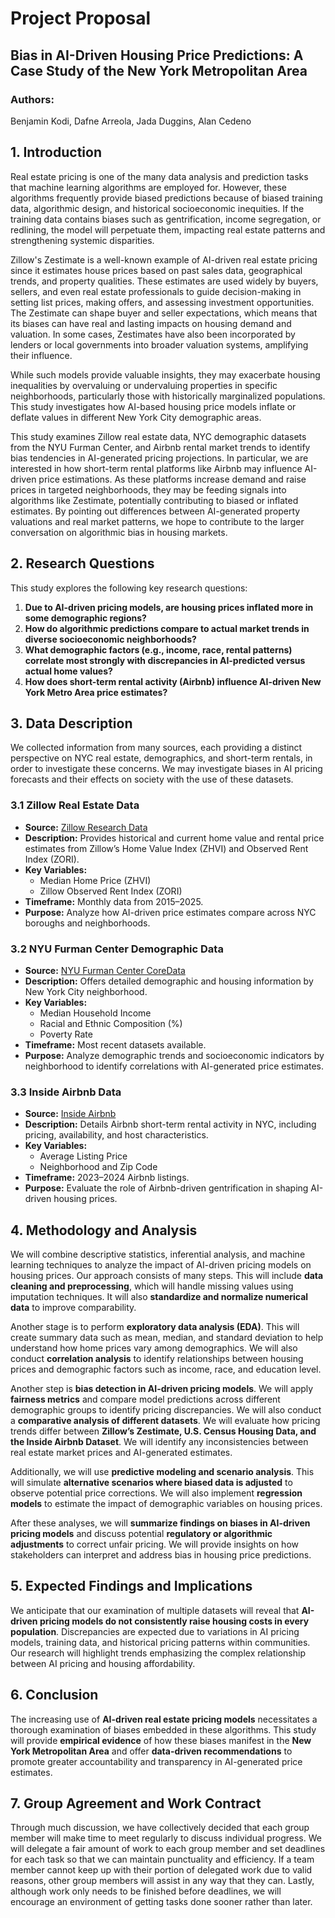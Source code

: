 # **Project Proposal**

## **Bias in AI-Driven Housing Price Predictions: A Case Study of the New York Metropolitan Area**

### **Authors:**  
Benjamin Kodi, Dafne Arreola, Jada Duggins, Alan Cedeno  

## **1. Introduction**
Real estate pricing is one of the many data analysis and prediction tasks that machine learning algorithms are employed for. However, these algorithms frequently provide biased predictions because of biased training data, algorithmic design, and historical socioeconomic inequities. If the training data contains biases such as gentrification, income segregation, or redlining, the model will perpetuate them, impacting real estate patterns and strengthening systemic disparities.

Zillow's Zestimate is a well-known example of AI-driven real estate pricing since it estimates house prices based on past sales data, geographical trends, and property qualities. These estimates are used widely by buyers, sellers, and even real estate professionals to guide decision-making in setting list prices, making offers, and assessing investment opportunities. The Zestimate can shape buyer and seller expectations, which means that its biases can have real and lasting impacts on housing demand and valuation. In some cases, Zestimates have also been incorporated by lenders or local governments into broader valuation systems, amplifying their influence.

While such models provide valuable insights, they may exacerbate housing inequalities by overvaluing or undervaluing properties in specific neighborhoods, particularly those with historically marginalized populations. This study investigates how AI-based housing price models inflate or deflate values in different New York City demographic areas.

This study examines Zillow real estate data, NYC demographic datasets from the NYU Furman Center, and Airbnb rental market trends to identify bias tendencies in AI-generated pricing projections. In particular, we are interested in how short-term rental platforms like Airbnb may influence AI-driven price estimations. As these platforms increase demand and raise prices in targeted neighborhoods, they may be feeding signals into algorithms like Zestimate, potentially contributing to biased or inflated estimates. By pointing out differences between AI-generated property valuations and real market patterns, we hope to contribute to the larger conversation on algorithmic bias in housing markets.

## **2. Research Questions**
This study explores the following key research questions:

1. **Due to AI-driven pricing models, are housing prices inflated more in some demographic regions?**
2. **How do algorithmic predictions compare to actual market trends in diverse socioeconomic neighborhoods?**
3. **What demographic factors (e.g., income, race, rental patterns) correlate most strongly with discrepancies in AI-predicted versus actual home values?**
4. **How does short-term rental activity (Airbnb) influence AI-driven New York Metro Area price estimates?**

## **3. Data Description**
We collected information from many sources, each providing a distinct perspective on NYC real estate, demographics, and short-term rentals, in order to investigate these concerns. We may investigate biases in AI pricing forecasts and their effects on society with the use of these datasets.  

### **3.1 Zillow Real Estate Data**
- **Source:** [Zillow Research Data](https://www.zillow.com/research/data/)
- **Description:** Provides historical and current home value and rental price estimates from Zillow’s Home Value Index (ZHVI) and Observed Rent Index (ZORI).
- **Key Variables:**
  - Median Home Price (ZHVI)
  - Zillow Observed Rent Index (ZORI)
- **Timeframe:** Monthly data from 2015–2025.
- **Purpose:** Analyze how AI-driven price estimates compare across NYC boroughs and neighborhoods.

### **3.2 NYU Furman Center Demographic Data**
- **Source:** [NYU Furman Center CoreData](http://furmancenter.org/coredata)
- **Description:** Offers detailed demographic and housing information by New York City neighborhood.
- **Key Variables:**
  - Median Household Income
  - Racial and Ethnic Composition (%)
  - Poverty Rate
- **Timeframe:** Most recent datasets available.
- **Purpose:** Analyze demographic trends and socioeconomic indicators by neighborhood to identify correlations with AI-generated price estimates.

### **3.3 Inside Airbnb Data**
- **Source:** [Inside Airbnb](http://insideairbnb.com/get-the-data.html)
- **Description:** Details Airbnb short-term rental activity in NYC, including pricing, availability, and host characteristics.
- **Key Variables:**
  - Average Listing Price
  - Neighborhood and Zip Code
- **Timeframe:** 2023–2024 Airbnb listings.
- **Purpose:** Evaluate the role of Airbnb-driven gentrification in shaping AI-driven housing prices.

## **4. Methodology and Analysis**
We will combine descriptive statistics, inferential analysis, and machine learning techniques to analyze the impact of AI-driven pricing models on housing prices. Our approach consists of many steps. This will include **data cleaning and preprocessing**, which will handle missing values using imputation techniques. It will also **standardize and normalize numerical data** to improve comparability.  

Another stage is to perform **exploratory data analysis (EDA)**. This will create summary data such as mean, median, and standard deviation to help understand how home prices vary among demographics. We will also conduct **correlation analysis** to identify relationships between housing prices and demographic factors such as income, race, and education level.  

Another step is **bias detection in AI-driven pricing models**. We will apply **fairness metrics** and compare model predictions across different demographic groups to identify pricing discrepancies. We will also conduct a **comparative analysis of different datasets**. We will evaluate how pricing trends differ between **Zillow’s Zestimate, U.S. Census Housing Data, and the Inside Airbnb Dataset**. We will identify any inconsistencies between real estate market prices and AI-generated estimates.  

Additionally, we will use **predictive modeling and scenario analysis**. This will simulate **alternative scenarios where biased data is adjusted** to observe potential price corrections. We will also implement **regression models** to estimate the impact of demographic variables on housing prices.  

After these analyses, we will **summarize findings on biases in AI-driven pricing models** and discuss potential **regulatory or algorithmic adjustments** to correct unfair pricing. We will provide insights on how stakeholders can interpret and address bias in housing price predictions.  

## **5. Expected Findings and Implications**
We anticipate that our examination of multiple datasets will reveal that **AI-driven pricing models do not consistently raise housing costs in every population**. Discrepancies are expected due to variations in AI pricing models, training data, and historical pricing patterns within communities. Our research will highlight trends emphasizing the complex relationship between AI pricing and housing affordability.  

## **6. Conclusion**
The increasing use of **AI-driven real estate pricing models** necessitates a thorough examination of biases embedded in these algorithms. This study will provide **empirical evidence** of how these biases manifest in the **New York Metropolitan Area** and offer **data-driven recommendations** to promote greater accountability and transparency in AI-generated price estimates.  

## **7. Group Agreement and Work Contract**
Through much discussion, we have collectively decided that each group member will make time to meet regularly to discuss individual progress. We will delegate a fair amount of work to each group member and set deadlines for each task so that we can maintain punctuality and efficiency. If a team member cannot keep up with their portion of delegated work due to valid reasons, other group members will assist in any way that they can. Lastly, although work only needs to be finished before deadlines, we will encourage an environment of getting tasks done sooner rather than later.